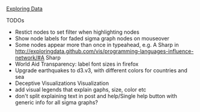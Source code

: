 [Exploring Data](http://exploringdata.github.com/)

TODOs

* Restict nodes to set filter when highlighting nodes
* Show node labels for faded sigma graph nodes on mouseover
* Some nodes appear more than once in typeahead, e.g. A Sharp in http://exploringdata.github.com/vis/programming-languages-influence-network/#A Sharp
* World Aid Transparency: label font sizes in firefox
* Upgrade earthquakes to d3.v3, with different colors for countries and sea
* Deceptive Visualizations Visualization
* add visual legends that explain gaphs, size, color etc
* don't split explaining text in post and help/Single help button with generic info for all sigma graphs?
